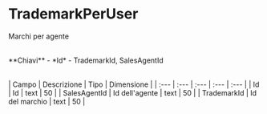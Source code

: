 # TrademarkPerUser
Marchi per agente

<br>
**Chiavi**
- *Id*
- TrademarkId, SalesAgentId
<br><br>

| Campo | Descrizione | Tipo | Dimensione | 
| :--- | :--- | :--- | :--- | :--- |
| Id | Id | text | 50 |
| SalesAgentId | Id dell'agente | text | 50 |
| TrademarkId | Id del marchio | text | 50 |

